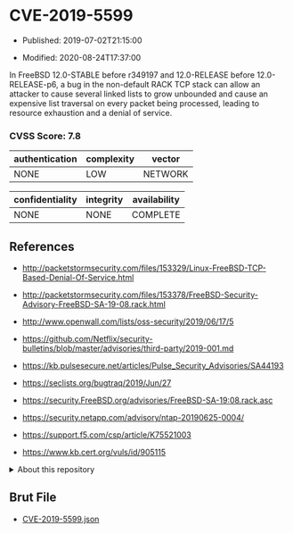 # CVE-2019-5599

- Published: 2019-07-02T21:15:00

- Modified: 2020-08-24T17:37:00

In FreeBSD 12.0-STABLE before r349197 and 12.0-RELEASE before 12.0-RELEASE-p6, a bug in the non-default RACK TCP stack can allow an attacker to cause several linked lists to grow unbounded and cause an expensive list traversal on every packet being processed, leading to resource exhaustion and a denial of service.

### CVSS Score: **7.8**

| authentication | complexity | vector |
| --- | --- | --- |
| NONE | LOW | NETWORK |

| confidentiality | integrity | availability |
| --- | --- | --- |
| NONE | NONE | COMPLETE |

## References

* http://packetstormsecurity.com/files/153329/Linux-FreeBSD-TCP-Based-Denial-Of-Service.html

* http://packetstormsecurity.com/files/153378/FreeBSD-Security-Advisory-FreeBSD-SA-19-08.rack.html

* http://www.openwall.com/lists/oss-security/2019/06/17/5

* https://github.com/Netflix/security-bulletins/blob/master/advisories/third-party/2019-001.md

* https://kb.pulsesecure.net/articles/Pulse_Security_Advisories/SA44193

* https://seclists.org/bugtraq/2019/Jun/27

* https://security.FreeBSD.org/advisories/FreeBSD-SA-19:08.rack.asc

* https://security.netapp.com/advisory/ntap-20190625-0004/

* https://support.f5.com/csp/article/K75521003

* https://www.kb.cert.org/vuls/id/905115

<details>
<summary>About this repository</summary> 

  This repository is part of the project [Live Hack CVE](https://github.com/Live-Hack-CVE). Main website can be found [www.live-hack.org](https://www.live-hack.org) 
  
  Made by [Sn0wAlice](https://github.com/Sn0wAlice) for the people that care about security and need to have a feed of the latest CVEs. Hope you enjoy it, don't forget to star the repo and follow me on [Twitter](https://twitter.com/Sn0wAlice) and [Github](https://github.com/Sn0wAlice). And that is my [personnal website](https://www.alice-snow.me/)

  - [Home Page](https://github.com/Live-Hack-CVE)
  - [Framework](https://github.com/Live-Hack-CVE/cve-framework)
  - [CVE database](https://github.com/Live-Hack-CVE/full_database)
  - [Changelog](https://github.com/Live-Hack-CVE/Changelog)
</details>

## Brut File

* [CVE-2019-5599.json](https://raw.githubusercontent.com/Live-Hack-CVE/full_database/main/cves/2019/CVE-2019-5599.json)

